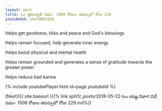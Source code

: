```yaml
---
layout: post
title: ఓం త్రికలదృతే నమః- 1008 రోజుల తపస్సులో రోజు 220
youtubeId: zhot8MEtEUk
---
```

 
 
Helps get goodness, bliss and peace and God's blessings
 
Helps remain focused, help generate inner energy 
 
Helps boost physical and mental health 
 
Helps remain grounded and generates a sense of gratitude towards the greater power 
 
Helps reduce bad karma
 
 
 
 


{% include youtubePlayer.html id=page.youtubeId %}
 
[Next]({{ site.baseurl }}{% link  split1/_posts/2018-05-22-ఓం యజ్ఞ విభాగ విధే నమః- 1008 రోజుల తపస్సులో రోజు  229.md%})
 
